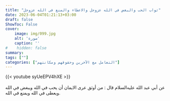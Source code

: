 ```yaml
---
title: "ثواب الحب والبغض في الله عزوجل والاعطاء والمنع في الله عزوجل"
date: 2023-06-04T01:21:13+03:00
draft: false
ShowToc: False
cover:
    image: img/099.jpg
    alt: 'صورة'
    caption: ''
#    hidden: false
summary: 
tags: [""]
categories: ["التعامل مع الآخرين وحقوقهم ومكانتهم"]
---
```

{{< youtube syUeEPV4hXE >}}  
 <br>
عن أبي عبد الله عليه‌السلام
قال : من أوثق عرى الايمان أن يحب في الله ويبغض في الله ويعطى في
الله ويمنع في الله.


